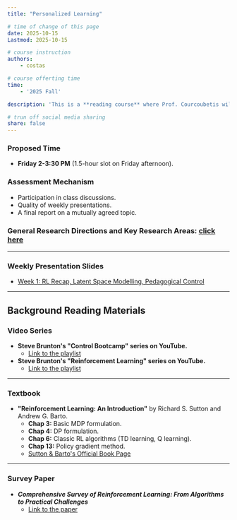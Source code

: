 ```yaml
---
title: "Personalized Learning"

# time of change of this page
date: 2025-10-15
Lastmod: 2025-10-15

# course instruction
authors:
    - costas

# course offerting time
time:
    - '2025 Fall'

description: 'This is a **reading course** where Prof. Courcoubetis will provide initial material, and students will have the opportunity to choose and develop topics further based on their interests. A core component of the course involves students presenting several papers each week.'

# trun off social media sharing
share: false
---
```


### Proposed Time

* **Friday 2-3:30 PM** (1.5-hour slot on Friday afternoon).

### Assessment Mechanism

* Participation in class discussions.
* Quality of weekly presentations.
* A final report on a mutually agreed topic.

### General Research Directions and Key Research Areas: [click here](https://github.com/JayWangMJ/IntraNet-Website/raw/main/content/teaching/Personalized%20Learning/General%20Research%20Directions%20and%20Key%20Research%20Area.pdf)
---
### Weekly Presentation Slides

* [Week 1: RL Recap, Latent Space Modelling, Pedagogical Control](https://github.com/JayWangMJ/IntraNet-Website/raw/main/content/teaching/Personalized%20Learning/RL%20Recap_LSM_PC.pdf)

---

## Background Reading Materials

### Video Series

* **Steve Brunton's "Control Bootcamp" series on YouTube.**
    * [Link to the playlist](https://www.youtube.com/watch?v=Pi7l8mMjYVE&list=PLMrJAkhIeNNR20Mz-VpzgfQs5zrYi085m)
* **Steve Brunton's "Reinforcement Learning" series on YouTube.**
    * [Link to the playlist](https://www.youtube.com/watch?v=0MNVhXEX9to&list=PLMrJAkhIeNNQe1JXNvaFvURxGY4gE9k74)

---

### Textbook

* **"Reinforcement Learning: An Introduction"** by Richard S. Sutton and Andrew G. Barto.
    * **Chap 3:** Basic MDP formulation.
    * **Chap 4:** DP formulation.
    * **Chap 6:** Classic RL algorithms (TD learning, Q learning).
    * **Chap 13:** Policy gradient method.
    * [Sutton & Barto's Official Book Page](http://incompleteideas.net/book/the-book-2nd.html)

---

### Survey Paper

* ***Comprehensive Survey of Reinforcement Learning: From Algorithms to Practical Challenges***
    * [Link to the paper](https://arxiv.org/pdf/2411.18892)
